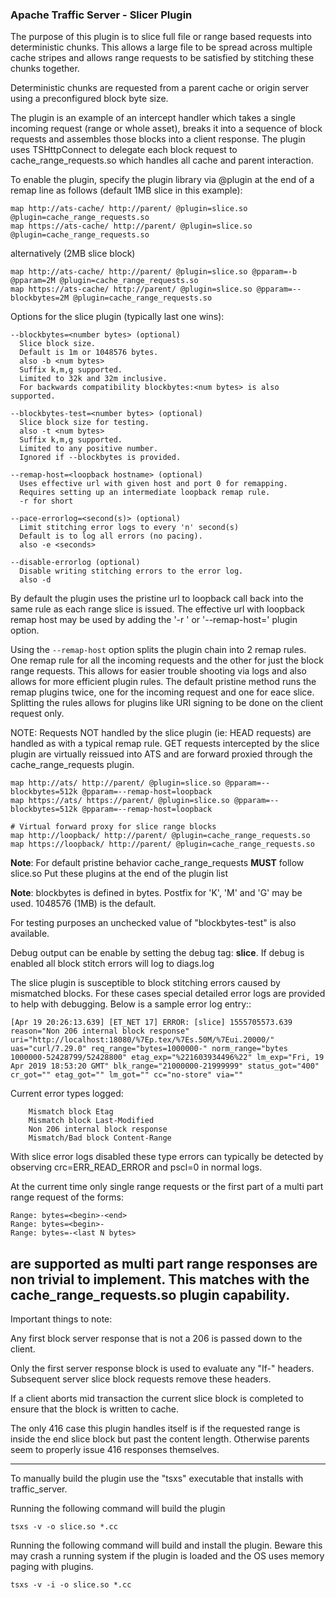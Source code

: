 ### Apache Traffic Server - Slicer Plugin

The purpose of this plugin is to slice full file or range based requests
into deterministic chunks.  This allows a large file to be spread across
multiple cache stripes and allows range requests to be satisfied by
stitching these chunks together.

Deterministic chunks are requested from a parent cache or origin server
using a preconfigured block byte size.

The plugin is an example of an intercept handler which takes a single
incoming request (range or whole asset), breaks it into a sequence
of block requests and assembles those blocks into a client response.
The plugin uses TSHttpConnect to delegate each block request to
cache_range_requests.so which handles all cache and parent interaction.

To enable the plugin, specify the plugin library via @plugin at the end
of a remap line as follows (default 1MB slice in this example):

```
map http://ats-cache/ http://parent/ @plugin=slice.so @plugin=cache_range_requests.so
map https://ats-cache/ http://parent/ @plugin=slice.so @plugin=cache_range_requests.so
```

alternatively (2MB slice block)

```
map http://ats-cache/ http://parent/ @plugin=slice.so @pparam=-b @pparam=2M @plugin=cache_range_requests.so
map https://ats-cache/ http://parent/ @plugin=slice.so @pparam=--blockbytes=2M @plugin=cache_range_requests.so
```

Options for the slice plugin (typically last one wins):
```
--blockbytes=<number bytes> (optional)
  Slice block size.
  Default is 1m or 1048576 bytes.
  also -b <num bytes>
  Suffix k,m,g supported.
  Limited to 32k and 32m inclusive.
  For backwards compatibility blockbytes:<num bytes> is also supported.

--blockbytes-test=<number bytes> (optional)
  Slice block size for testing.
  also -t <num bytes>
  Suffix k,m,g supported.
  Limited to any positive number.
  Ignored if --blockbytes is provided.

--remap-host=<loopback hostname> (optional)
  Uses effective url with given host and port 0 for remapping.
  Requires setting up an intermediate loopback remap rule.
  -r for short

--pace-errorlog=<second(s)> (optional)
  Limit stitching error logs to every 'n' second(s)
  Default is to log all errors (no pacing).
  also -e <seconds>

--disable-errorlog (optional)
  Disable writing stitching errors to the error log.
  also -d
```

By default the plugin uses the pristine url to loopback call back
into the same rule as each range slice is issued.  The effective url
with loopback remap host may be used by adding the '-r <hostname>' or
'--remap-host=<hostname>' plugin option.

Using the `--remap-host` option splits the plugin chain into 2 remap rules.
One remap rule for all the incoming requests and the other for just the block
range requests.  This allows for easier trouble shooting via logs and
also allows for more efficient plugin rules.  The default pristine method
runs the remap plugins twice, one for the incoming request and one for
eace slice.  Splitting the rules allows for plugins like URI signing to
be done on the client request only.

NOTE: Requests NOT handled by the slice plugin (ie: HEAD requests) are
handled as with a typical remap rule.  GET requests intercepted by the
slice plugin are virtually reissued into ATS and are forward proxied
through the cache_range_requests plugin.

```
map http://ats/ http://parent/ @plugin=slice.so @pparam=--blockbytes=512k @pparam=--remap-host=loopback
map https://ats/ https://parent/ @plugin=slice.so @pparam=--blockbytes=512k @pparam=--remap-host=loopback

# Virtual forward proxy for slice range blocks
map http://loopback/ http://parent/ @plugin=cache_range_requests.so
map https://loopback/ http://parent/ @plugin=cache_range_requests.so
```

**Note**: For default pristine behavior cache_range_requests **MUST**
follow slice.so Put these plugins at the end of the plugin list

**Note**: blockbytes is defined in bytes. Postfix for 'K', 'M' and 'G'
may be used.  1048576 (1MB) is the default.

For testing purposes an unchecked value of "blockbytes-test" is also available.

Debug output can be enable by setting the debug tag: **slice**.  If debug
is enabled all block stitch errors will log to diags.log

The slice plugin is susceptible to block stitching errors caused by
mismatched blocks.  For these cases special detailed error logs are
provided to help with debugging.  Below is a sample error log entry::

```
[Apr 19 20:26:13.639] [ET_NET 17] ERROR: [slice] 1555705573.639 reason="Non 206 internal block response" uri="http://localhost:18080/%7Ep.tex/%7Es.50M/%7Eui.20000/" uas="curl/7.29.0" req_range="bytes=1000000-" norm_range="bytes 1000000-52428799/52428800" etag_exp="%221603934496%22" lm_exp="Fri, 19 Apr 2019 18:53:20 GMT" blk_range="21000000-21999999" status_got="400" cr_got="" etag_got="" lm_got="" cc="no-store" via=""
```

Current error types logged:
```
    Mismatch block Etag
    Mismatch block Last-Modified
    Non 206 internal block response
    Mismatch/Bad block Content-Range
```


With slice error logs disabled these type errors can typically be detected
by observing crc=ERR_READ_ERROR and pscl=0 in normal logs.

At the current time only single range requests or the first part of a
multi part range request of the forms:
```
Range: bytes=<begin>-<end>
Range: bytes=<begin>-
Range: bytes=-<last N bytes>
```
are supported as multi part range responses are non trivial to implement.
This matches with the cache_range_requests.so plugin capability.
---

Important things to note:

Any first block server response that is not a 206 is passed down to
the client.

Only the first server response block is used to evaluate any "If-"
headers.  Subsequent server slice block requests remove these headers.

If a client aborts mid transaction the current slice block is completed
to ensure that the block is written to cache.

The only 416 case this plugin handles itself is if the requested range
is inside the end slice block but past the content length.  Otherwise
parents seem to properly issue 416 responses themselves.

---

To manually build the plugin use the "tsxs" executable that installs with
traffic_server.

Running the following command will build the plugin

```
tsxs -v -o slice.so *.cc
```

Running the following command will build and install the plugin.
Beware this may crash a running system if the plugin is loaded
and the OS uses memory paging with plugins.

```
tsxs -v -i -o slice.so *.cc
```
